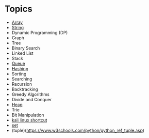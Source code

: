# Topics

- [Array](https://www.w3schools.com/python/python_ref_list.asp)
- [String](https://www.w3schools.com/python/python_ref_string.asp)
- Dynamic Programming (DP)
- Graph
- Tree
- Binary Search
- Linked List
- Stack
- [Queue](https://www.geeksforgeeks.org/queue-in-python/)
- [Hashing](https://www.w3schools.com/python/python_ref_dictionary.asp)
- Sorting
- Searching
- Recursion
- Backtracking
- Greedy Algorithms
- Divide and Conquer
- [Heap](https://stackoverflow.com/questions/2501457/what-do-i-use-for-a-max-heap-implementation-in-python)
- Trie
- Bit Manipulation
- [kali linux shortcut](https://www.geeksforgeeks.org/kali-linux-shortcut-keys/)
- [set](https://www.w3schools.com/python/python_ref_set.asp)
- (tuple)(https://www.w3schools.com/python/python_ref_tuple.asp)

